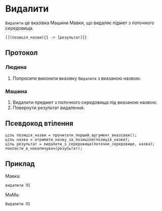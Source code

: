 # Видалити

`Видалити` <keyword>це</keyword> вказівка <subject>Машини Мавки</subject>, що видаляє підмет з поточного середовища.

```
[](позиція_назви){} -> [результат]{}
```

## Протокол

### Людина

1. Попросити виконати вказівку `Видалити` з вказаною назвою.

### Машина

1. Видалити предмет з поточного середовища під вказаною назвою.
2. Повернути результат видалення.

## Псевдокод втілення

```ціль
ціль позиція_назви = прочитати_перший_аргумент_вказівки();
ціль назва = отримати_назву_за_позицією(позиція_назви);
ціль результат = видалити_з_середовища(поточне_середовище, назва);
покласти_в_накопичувач(результат);
```

## Приклад

<subject>Мавка</subject>:

```мавка
видалити ПІ
```

<subject>МаМа</subject>:

```мама
Видалити ПІ
```